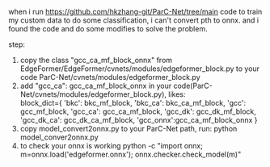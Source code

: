 when i run https://github.com/hkzhang-git/ParC-Net/tree/main code to train my custom data to do some classification,
i can't convert pth to onnx.
and i found the code and do some modifies to solve the problem.

step:
1. copy the class "gcc_ca_mf_block_onnx" from     EdgeFormer/EdgeFormer/cvnets/modules/edgeformer_block.py  to your code ParC-Net/cvnets/modules/edgeformer_block.py
2. add "gcc_ca": gcc_ca_mf_block_onnx in your code(ParC-Net/cvnets/modules/edgeformer_block.py), likes:   
block_dict={
    'bkc': bkc_mf_block,
    'bkc_ca': bkc_ca_mf_block,
    'gcc': gcc_mf_block,
    'gcc_ca': gcc_ca_mf_block,
    'gcc_dk': gcc_dk_mf_block,
    'gcc_dk_ca': gcc_dk_ca_mf_block,
    'gcc_onnx':gcc_ca_mf_block_onnx
}
3. copy model_convert2onnx.py to your ParC-Net path, run:
python model_conver2onnx.py
4. to check your onnx is working
   python -c "import onnx; m=onnx.load('edgeformer.onnx'); onnx.checker.check_model(m)"
